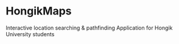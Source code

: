 # HongikMaps
Interactive location searching &amp; pathfinding Application for Hongik University students
